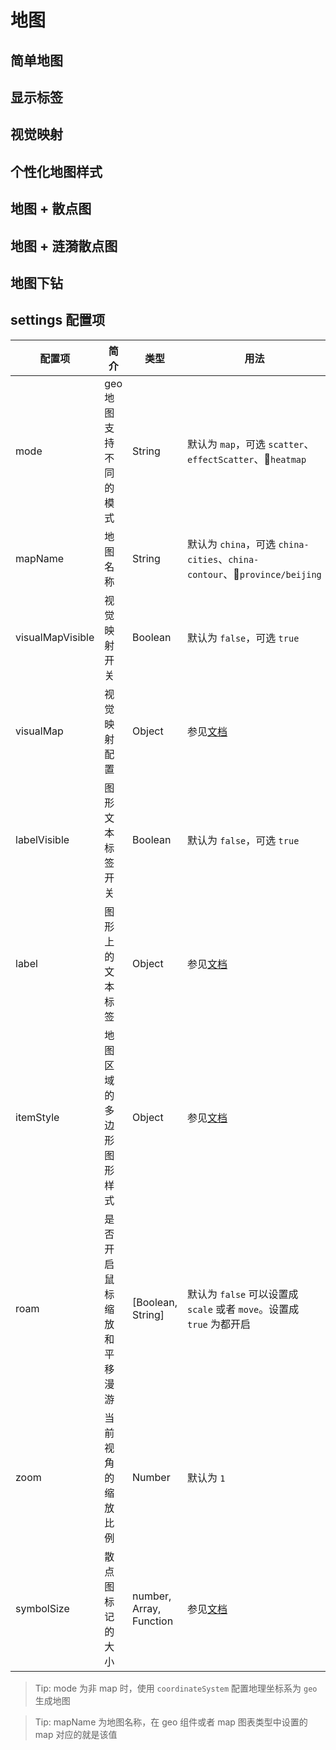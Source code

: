 # 地图

## 简单地图

<vuep template="#basicGeo" :options="{ theme: 'vue', lineNumbers: false }"></vuep>

<script v-pre type="text/x-template" id="basicGeo">

<template>
  <ve-geo-chart :data="chartData" />
</template>

<script>
const randomData = () => {
  return Math.round(Math.random() * 1000)
}

module.exports = {
  created () {
    this.chartData = {
      measures: [
        {
          name: 'iPhone XR',
          data: [
            { name: '北京', value: randomData() },
            { name: '天津', value: randomData() },
            { name: '上海', value: randomData() },
            { name: '重庆', value: randomData() },
            { name: '河北', value: randomData() },
            { name: '河南', value: randomData() },
            { name: '云南', value: randomData() },
            { name: '辽宁', value: randomData() },
            { name: '黑龙江', value: randomData() },
            { name: '湖南', value: randomData() },
            { name: '安徽', value: randomData() },
            { name: '山东', value: randomData() },
            { name: '新疆', value: randomData() },
            { name: '江苏', value: randomData() },
            { name: '浙江', value: randomData() },
            { name: '江西', value: randomData() },
            { name: '湖北', value: randomData() },
            { name: '广西', value: randomData() },
            { name: '甘肃', value: randomData() },
            { name: '山西', value: randomData() },
            { name: '内蒙古', value: randomData() },
            { name: '陕西', value: randomData() },
            { name: '吉林', value: randomData() },
            { name: '福建', value: randomData() },
            { name: '贵州', value: randomData() },
            { name: '广东', value: randomData() },
            { name: '青海', value: randomData() },
            { name: '西藏', value: randomData() },
            { name: '四川', value: randomData() },
            { name: '宁夏', value: randomData() },
            { name: '海南', value: randomData() },
            { name: '台湾', value: randomData() },
            { name: '香港', value: randomData() },
            { name: '澳门', value: randomData() }
          ]
        }
      ]
    }
  }
}
</script>

## 显示标签

<vuep template="#labelGeo" :options="{ theme: 'vue', lineNumbers: false }"></vuep>

<script v-pre type="text/x-template" id="labelGeo">

<template>
  <ve-geo-chart :data="chartData" :settings="chartSettings" />
</template>

<script>
const randomData = () => {
  return Math.round(Math.random() * 1000)
}

module.exports = {
  created () {
    this.chartData = {
      measures: [
        {
          name: 'iPhone XR',
          data: [
            { name: '北京', value: randomData() },
            { name: '天津', value: randomData() },
            { name: '上海', value: randomData() },
            { name: '重庆', value: randomData() },
            { name: '河北', value: randomData() },
            { name: '河南', value: randomData() },
            { name: '云南', value: randomData() },
            { name: '辽宁', value: randomData() },
            { name: '黑龙江', value: randomData() },
            { name: '湖南', value: randomData() },
            { name: '安徽', value: randomData() },
            { name: '山东', value: randomData() },
            { name: '新疆', value: randomData() },
            { name: '江苏', value: randomData() },
            { name: '浙江', value: randomData() },
            { name: '江西', value: randomData() },
            { name: '湖北', value: randomData() },
            { name: '广西', value: randomData() },
            { name: '甘肃', value: randomData() },
            { name: '山西', value: randomData() },
            { name: '内蒙古', value: randomData() },
            { name: '陕西', value: randomData() },
            { name: '吉林', value: randomData() },
            { name: '福建', value: randomData() },
            { name: '贵州', value: randomData() },
            { name: '广东', value: randomData() },
            { name: '青海', value: randomData() },
            { name: '西藏', value: randomData() },
            { name: '四川', value: randomData() },
            { name: '宁夏', value: randomData() },
            { name: '海南', value: randomData() },
            { name: '台湾', value: randomData() },
            { name: '香港', value: randomData() },
            { name: '澳门', value: randomData() }
          ]
        }
      ]
    }
    this.chartSettings = {
      labelVisible: true,
      label: {
        normal: {
          show: true,
          color: '#333',
          fontSize: 13
        }
      }
    }
  }
}
</script>

## 视觉映射

<vuep template="#visualMapGeo" :options="{ theme: 'vue', lineNumbers: false }"></vuep>

<script v-pre type="text/x-template" id="visualMapGeo">

<template>
  <ve-geo-chart :data="chartData" :settings="chartSettings" />
</template>

<script>
const randomData = () => {
  return Math.round(Math.random() * 1000)
}

module.exports = {
  created () {
    this.chartData = {
      measures: [
        {
          name: 'iPhone XR',
          data: [
            { name: '北京', value: randomData() },
            { name: '天津', value: randomData() },
            { name: '上海', value: randomData() },
            { name: '重庆', value: randomData() },
            { name: '河北', value: randomData() },
            { name: '河南', value: randomData() },
            { name: '云南', value: randomData() },
            { name: '辽宁', value: randomData() },
            { name: '黑龙江', value: randomData() },
            { name: '湖南', value: randomData() },
            { name: '安徽', value: randomData() },
            { name: '山东', value: randomData() },
            { name: '新疆', value: randomData() },
            { name: '江苏', value: randomData() },
            { name: '浙江', value: randomData() },
            { name: '江西', value: randomData() },
            { name: '湖北', value: randomData() },
            { name: '广西', value: randomData() },
            { name: '甘肃', value: randomData() },
            { name: '山西', value: randomData() },
            { name: '内蒙古', value: randomData() },
            { name: '陕西', value: randomData() },
            { name: '吉林', value: randomData() },
            { name: '福建', value: randomData() },
            { name: '贵州', value: randomData() },
            { name: '广东', value: randomData() },
            { name: '青海', value: randomData() },
            { name: '西藏', value: randomData() },
            { name: '四川', value: randomData() },
            { name: '宁夏', value: randomData() },
            { name: '海南', value: randomData() },
            { name: '台湾', value: randomData() },
            { name: '香港', value: randomData() },
            { name: '澳门', value: randomData() }
          ]
        },
        {
          name: 'iPhone XS',
          data: [
            { name: '北京', value: randomData() },
            { name: '天津', value: randomData() },
            { name: '上海', value: randomData() },
            { name: '重庆', value: randomData() },
            { name: '河北', value: randomData() },
            { name: '安徽', value: randomData() },
            { name: '新疆', value: randomData() },
            { name: '浙江', value: randomData() },
            { name: '江西', value: randomData() },
            { name: '山西', value: randomData() },
            { name: '内蒙古', value: randomData() },
            { name: '吉林', value: randomData() },
            { name: '福建', value: randomData() },
            { name: '广东', value: randomData() },
            { name: '西藏', value: randomData() },
            { name: '四川', value: randomData() },
            { name: '宁夏', value: randomData() },
            { name: '香港', value: randomData() },
            { name: '澳门', value: randomData() }
          ]
        }
      ]
    }
    this.chartSettings = {
      visualMapVisible: true,
      visualMap: {
        inRange: {
          color: ['#C6FFDD', '#FBD786', '#f7797d']
        }
      }
    }
  }
}
</script>

## 个性化地图样式

<vuep template="#itemStyleGeo" :options="{ theme: 'vue', lineNumbers: false }"></vuep>

<script v-pre type="text/x-template" id="itemStyleGeo">

<template>
  <ve-geo-chart :data="chartData" :settings="chartSettings" :legend-visible="false" />
</template>

<script>
const randomData = () => {
  return Math.round(Math.random() * 1000)
}

module.exports = {
  created () {
    this.chartData = {
      measures: [
        {
          name: 'iPhone XR',
          data: [
            { name: '北京', value: randomData() },
            { name: '天津', value: randomData() },
            { name: '上海', value: randomData() },
            { name: '重庆', value: randomData() },
            { name: '河北', value: randomData() },
            { name: '河南', value: randomData() },
            { name: '云南', value: randomData() },
            { name: '辽宁', value: randomData() },
            { name: '黑龙江', value: randomData() },
            { name: '湖南', value: randomData() },
            { name: '安徽', value: randomData() },
            { name: '山东', value: randomData() },
            { name: '新疆', value: randomData() },
            { name: '江苏', value: randomData() },
            { name: '浙江', value: randomData() },
            { name: '江西', value: randomData() },
            { name: '湖北', value: randomData() },
            { name: '广西', value: randomData() },
            { name: '甘肃', value: randomData() },
            { name: '山西', value: randomData() },
            { name: '内蒙古', value: randomData() },
            { name: '陕西', value: randomData() },
            { name: '吉林', value: randomData() },
            { name: '福建', value: randomData() },
            { name: '贵州', value: randomData() },
            { name: '广东', value: randomData() },
            { name: '青海', value: randomData() },
            { name: '西藏', value: randomData() },
            { name: '四川', value: randomData() },
            { name: '宁夏', value: randomData() },
            { name: '海南', value: randomData() },
            { name: '台湾', value: randomData() },
            { name: '香港', value: randomData() },
            { name: '澳门', value: randomData() }
          ]
        }
      ]
    }
    this.chartSettings = {
      itemStyle: {
        normal: {
          areaColor: '#020933',
          borderColor: '#3fdaff',
          borderWidth: 1,
          shadowColor: 'rgba(63, 218, 255, 0.5)',
          shadowBlur: 10
        },
        emphasis: {
          areaColor: '#2B91B7'
        }
      }
    }
  }
}
</script>

## 地图 + 散点图

<vuep template="#scatterGeo" :options="{ theme: 'vue', lineNumbers: false }"></vuep>

<script v-pre type="text/x-template" id="scatterGeo">

<template>
  <ve-geo-chart :data="chartData" :settings="chartSettings" />
</template>

<script>
const randomData = () => {
  return Math.round(Math.random() * 1000)
}

module.exports = {
  created () {
    this.chartData = {
      measures: [
        {
          name: 'iPhone XR',
          data: [
            { name: '北京市', value: randomData() },
            { name: '鄂尔多斯', value: randomData() },
            { name: '天津市', value: randomData() },
            { name: '重庆市', value: randomData() },
            { name: '齐齐哈尔', value: randomData() },
            { name: '桂林', value: randomData() },
            { name: '赤峰', value: randomData() },
            { name: '青岛', value: randomData() },
            { name: '乳山', value: randomData() },
            { name: '泉州', value: randomData() },
            { name: '文登', value: randomData() },
            { name: '烟台', value: randomData() },
            { name: '长沙', value: randomData() },
            { name: '阳泉', value: randomData() },
            { name: '贵阳', value: randomData() },
            { name: '威海', value: randomData() },
            { name: '宿迁', value: randomData() },
            { name: '珠海', value: randomData() },
            { name: '海口', value: randomData() },
            { name: '佛山', value: randomData() },
            { name: '广州', value: randomData() },
            { name: '乌鲁木齐', value: randomData() },
            { name: '葫芦岛', value: randomData() },
            { name: '连云港', value: randomData() },
            { name: '昆明', value: randomData() },
            { name: '大理', value: randomData() },
            { name: '丽江', value: randomData() },
            { name: '成都', value: randomData() },
            { name: '乐山', value: randomData() },
            { name: '宁波', value: randomData() },
            { name: '杭州', value: randomData() },
            { name: '深圳', value: randomData() },
            { name: '武汉', value: randomData() },
            { name: '洛阳', value: randomData() },
            { name: '太原', value: randomData() },
            { name: '长春', value: randomData() },
            { name: '玉溪', value: randomData() }
          ]
        }
      ]
    }
    this.chartSettings = {
      mode: 'scatter'
    }
  }
}
</script>

## 地图 + 涟漪散点图

<vuep template="#effectScatterGeo" :options="{ theme: 'vue', lineNumbers: false }"></vuep>

<script v-pre type="text/x-template" id="effectScatterGeo">

<template>
  <ve-geo-chart :data="chartData" :settings="chartSettings" :legend-visible="false" />
</template>

<script>
const randomData = () => {
  return Math.round(Math.random() * 1000)
}

module.exports = {
  created () {
    this.chartData = {
      measures: [
        {
          name: 'iPhone XR',
          data: [
            { name: '北京市', value: randomData() },
            { name: '鄂尔多斯', value: randomData() },
            { name: '天津市', value: randomData() },
            { name: '重庆市', value: randomData() },
            { name: '齐齐哈尔', value: randomData() },
            { name: '桂林', value: randomData() },
            { name: '赤峰', value: randomData() },
            { name: '青岛', value: randomData() },
            { name: '乳山', value: randomData() },
            { name: '泉州', value: randomData() },
            { name: '文登', value: randomData() },
            { name: '烟台', value: randomData() },
            { name: '长沙', value: randomData() },
            { name: '阳泉', value: randomData() },
            { name: '贵阳', value: randomData() },
            { name: '威海', value: randomData() },
            { name: '宿迁', value: randomData() },
            { name: '珠海', value: randomData() },
            { name: '海口', value: randomData() },
            { name: '佛山', value: randomData() },
            { name: '广州', value: randomData() },
            { name: '乌鲁木齐', value: randomData() },
            { name: '葫芦岛', value: randomData() },
            { name: '连云港', value: randomData() },
            { name: '昆明', value: randomData() },
            { name: '大理', value: randomData() },
            { name: '丽江', value: randomData() },
            { name: '成都', value: randomData() },
            { name: '乐山', value: randomData() },
            { name: '宁波', value: randomData() },
            { name: '杭州', value: randomData() },
            { name: '深圳', value: randomData() },
            { name: '武汉', value: randomData() },
            { name: '洛阳', value: randomData() },
            { name: '太原', value: randomData() },
            { name: '长春', value: randomData() },
            { name: '玉溪', value: randomData() }
          ]
        }
      ]
    }
    this.chartSettings = {
      mode: 'effectScatter'
    }
  }
}
</script>

## 地图下钻

<vuep template="#insideGeo" :options="{ theme: 'vue', lineNumbers: false }"></vuep>

<script v-pre type="text/x-template" id="insideGeo">

<template>
  <ve-geo-chart
    :title="title"
    :data="chartData"
    :settings="chartSettings"
    :legend-visible="false"
    background-color="#020933"
    @click="onClick"
    @blankClick="onClickBlank"
  />
</template>

<script>
const randomData = () => {
  return Math.round(Math.random() * 1000)
}

module.exports = {
  data () {
    return {
      title: {},
      provinceInfo: [
        {'id': '1', 'name': '北京', 'pinyin': 'beijing'},
        {'id': '2', 'name': '上海', 'pinyin': 'shanghai'},
        {'id': '3', 'name': '天津', 'pinyin': 'tianjin'},
        {'id': '4', 'name': '重庆', 'pinyin': 'chongqing'},
        {'id': '5', 'name': '河北', 'pinyin': 'hebei'},
        {'id': '6', 'name': '山西', 'pinyin': 'shanxi'},
        {'id': '7', 'name': '河南', 'pinyin': 'henan'},
        {'id': '8', 'name': '辽宁', 'pinyin': 'liaoning'},
        {'id': '9', 'name': '吉林', 'pinyin': 'jilin'},
        {'id': '10', 'name': '黑龙江', 'pinyin': 'heilongjiang'},
        {'id': '11', 'name': '内蒙古', 'pinyin': 'neimenggu'},
        {'id': '12', 'name': '江苏', 'pinyin': 'jiangsu'},
        {'id': '13', 'name': '山东', 'pinyin': 'shandong'},
        {'id': '14', 'name': '安徽', 'pinyin': 'anhui'},
        {'id': '15', 'name': '浙江', 'pinyin': 'zejiang'},
        {'id': '16', 'name': '福建', 'pinyin': 'fujian'},
        {'id': '17', 'name': '湖北', 'pinyin': 'hubei'},
        {'id': '18', 'name': '湖南', 'pinyin': 'hunan'},
        {'id': '19', 'name': '广东', 'pinyin': 'guangdong'},
        {'id': '20', 'name': '广西', 'pinyin': 'guangxi'},
        {'id': '21', 'name': '江西', 'pinyin': 'jiangxi'},
        {'id': '22', 'name': '四川', 'pinyin': 'sichuan'},
        {'id': '23', 'name': '海南', 'pinyin': 'hainan'},
        {'id': '24', 'name': '贵州', 'pinyin': 'guizhou'},
        {'id': '25', 'name': '云南', 'pinyin': 'yunnan'},
        {'id': '26', 'name': '西藏', 'pinyin': 'xizang'},
        {'id': '27', 'name': '陕西', 'pinyin': 'shanxi'},
        {'id': '28', 'name': '甘肃', 'pinyin': 'gansu'},
        {'id': '29', 'name': '青海', 'pinyin': 'qinghai'},
        {'id': '30', 'name': '宁夏', 'pinyin': 'ningxia'},
        {'id': '31', 'name': '新疆', 'pinyin': 'xinjiang'},
        {'id': '32', 'name': '台湾', 'pinyin': 'taiwan'},
        {'id': '33', 'name': '香港', 'pinyin': 'xianggang'},
        {'id': '34', 'name': '澳门', 'pinyin': 'aomen'}
      ]
    }
  },
  created () {
    this.chartData = {
      measures: [
        {
          name: 'iPhone XR',
          data: [
            { name: '北京市', value: randomData() },
            { name: '鄂尔多斯', value: randomData() },
            { name: '天津市', value: randomData() },
            { name: '重庆市', value: randomData() },
            { name: '齐齐哈尔', value: randomData() },
            { name: '桂林', value: randomData() },
            { name: '赤峰', value: randomData() },
            { name: '青岛', value: randomData() },
            { name: '乳山', value: randomData() },
            { name: '泉州', value: randomData() },
            { name: '文登', value: randomData() },
            { name: '烟台', value: randomData() },
            { name: '长沙', value: randomData() },
            { name: '阳泉', value: randomData() },
            { name: '贵阳', value: randomData() },
            { name: '威海', value: randomData() },
            { name: '宿迁', value: randomData() },
            { name: '珠海', value: randomData() },
            { name: '海口', value: randomData() },
            { name: '佛山', value: randomData() },
            { name: '广州', value: randomData() },
            { name: '乌鲁木齐', value: randomData() },
            { name: '葫芦岛', value: randomData() },
            { name: '连云港', value: randomData() },
            { name: '昆明', value: randomData() },
            { name: '大理', value: randomData() },
            { name: '丽江', value: randomData() },
            { name: '成都', value: randomData() },
            { name: '乐山', value: randomData() },
            { name: '宁波', value: randomData() },
            { name: '杭州', value: randomData() },
            { name: '深圳', value: randomData() },
            { name: '武汉', value: randomData() },
            { name: '洛阳', value: randomData() },
            { name: '太原', value: randomData() },
            { name: '长春', value: randomData() },
            { name: '玉溪', value: randomData() }
          ]
        }
      ]
    }
    this.chartSettings = {
      mode: 'effectScatter',
      mapName: 'china',
      visualMapVisible: true,
      visualMap: {
        inRange: { color: ['#ee0979', '#ff6a00'] },
        textStyle: {
          color: '#fff'
        }
      },
      labelVisible: true,
      itemStyle: {
        normal: {
          areaColor: 'transparent',
          borderColor: '#3fdaff',
          borderWidth: 1,
          shadowColor: 'rgba(63, 218, 255, 0.5)',
          shadowBlur: 30
        },
        emphasis: {
          areaColor: '#2B91B7'
        }
      },
      label: {
        normal: {
          show: true,
          color: '#00ff00',
          fontSize: 13
        },
        emphasis: {
          show: true,
          color: '#fff'
        }
      },
      symbolSize: 15
    }
  },
  methods: {
    onClick(e) {
      this.title = {
        text: `选中：${e.name}`,
        textStyle: {
          color: '#fff',
          fontSize: 14
        }
      }
      const idx = this.provinceInfo.findIndex(v => v.name === e.name)
      if (idx !== -1) {
        const province =  this.provinceInfo[idx].pinyin
        this.chartSettings.mapName = `province/${province}`
      } else {
        this.chartSettings.mapName = 'china'
      }
    },
    onClickBlank(e) {
      this.title = {
        text: `选中：空白处`,
        textStyle: {
          color: '#fff',
          fontSize: 14
        }
      }
      this.chartSettings.mapName = 'china'
    }
  }
}
</script>

## settings 配置项

| 配置项 | 简介 | 类型 | 用法 |
| --- | --- | --- | --- |
| mode | geo地图支持不同的模式 | String | 默认为 `map`，可选 `scatter`、`effectScatter`、`heatmap` |
| mapName | 地图名称 | String | 默认为 `china`，可选 `china-cities`、`china-contour`、`province/beijing` |
| visualMapVisible | 视觉映射开关 | Boolean | 默认为 `false`，可选 `true` |
| visualMap | 视觉映射配置 | Object | 参见[文档](https://echarts.baidu.com/option.html#visualMap) |
| labelVisible | 图形文本标签开关 | Boolean | 默认为 `false`，可选 `true` |
| label | 图形上的文本标签 | Object | 参见[文档](https://echarts.baidu.com/option.html#series-map.label) |
| itemStyle | 地图区域的多边形 图形样式 | Object | 参见[文档](https://echarts.baidu.com/option.html#series-map.itemStyle) |
| roam | 是否开启鼠标缩放和平移漫游 | [Boolean, String] | 默认为 `false` 可以设置成 `scale` 或者 `move`。设置成 `true` 为都开启 |
| zoom | 当前视角的缩放比例 | Number | 默认为 `1` |
| symbolSize | 散点图标记的大小 | number, Array, Function | 参见[文档](https://echarts.baidu.com/option.html#series-scatter.symbolSize) |

> Tip: mode 为非 map 时，使用 `coordinateSystem` 配置地理坐标系为 `geo` 生成地图

> Tip: mapName 为地图名称，在 geo 组件或者 map 图表类型中设置的 map 对应的就是该值
